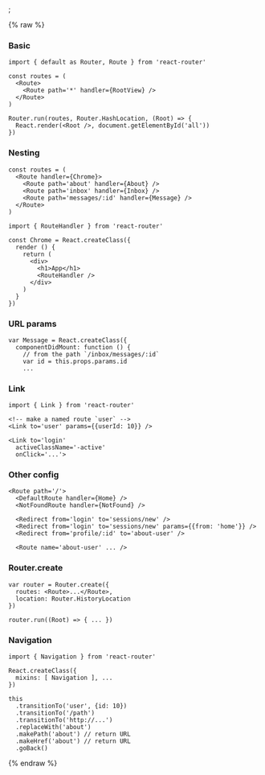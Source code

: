 ;

{% raw %}

### Basic

    import { default as Router, Route } from 'react-router'

    const routes = (
      <Route>
        <Route path='*' handler={RootView} />
      </Route>
    )

    Router.run(routes, Router.HashLocation, (Root) => {
      React.render(<Root />, document.getElementById('all'))
    })

### Nesting

    const routes = (
      <Route handler={Chrome}>
        <Route path='about' handler={About} />
        <Route path='inbox' handler={Inbox} />
        <Route path='messages/:id' handler={Message} />
      </Route>
    )

    import { RouteHandler } from 'react-router'

    const Chrome = React.createClass({
      render () {
        return (
          <div>
            <h1>App</h1>
            <RouteHandler />
          </div>
        )
      }
    })

### URL params

    var Message = React.createClass({
      componentDidMount: function () {
        // from the path `/inbox/messages/:id`
        var id = this.props.params.id
        ...

### Link

    import { Link } from 'react-router'

    <!-- make a named route `user` -->
    <Link to='user' params={{userId: 10}} />

    <Link to='login'
      activeClassName='-active'
      onClick='...'>

### Other config

    <Route path='/'>
      <DefaultRoute handler={Home} />
      <NotFoundRoute handler={NotFound} />
      
      <Redirect from='login' to='sessions/new' />
      <Redirect from='login' to='sessions/new' params={{from: 'home'}} />
      <Redirect from='profile/:id' to='about-user' />

      <Route name='about-user' ... />

### Router.create

    var router = Router.create({
      routes: <Route>...</Route>,
      location: Router.HistoryLocation
    })

    router.run((Root) => { ... })

### Navigation

    import { Navigation } from 'react-router'

    React.createClass({
      mixins: [ Navigation ], ...
    })

    this
      .transitionTo('user', {id: 10})
      .transitionTo('/path')
      .transitionTo('http://...')
      .replaceWith('about')
      .makePath('about') // return URL
      .makeHref('about') // return URL
      .goBack()

{% endraw %}
